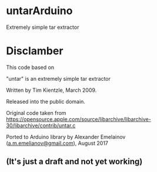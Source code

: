 # untarArduino

Extremely simple tar extractor

# Disclamber

This code based on
 
"untar" is an extremely simple tar extractor

Written by Tim Kientzle, March 2009.

Released into the public domain.

Original code taken from https://opensource.apple.com/source/libarchive/libarchive-30/libarchive/contrib/untar.c

Ported to Arduino library by Alexander Emelainov (a.m.emelianov@gmail.com), August 2017

## (It's just a draft and not yet working)